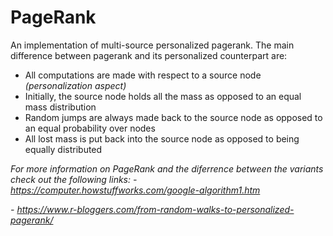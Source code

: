 # PageRank

An implementation of multi-source personalized pagerank. The main difference between pagerank and its personalized counterpart are:
- All computations are made with respect to a source node *(personalization aspect)*
- Initially, the source node holds all the mass as opposed to an equal mass distribution 
- Random jumps are always made back to the source node as opposed to an equal probability over nodes
- All lost mass is put back into the source node as opposed to being equally distributed

*For more information on PageRank and the diferrence between the variants check out the following links:*
*- https://computer.howstuffworks.com/google-algorithm1.htm*

*- https://www.r-bloggers.com/from-random-walks-to-personalized-pagerank/*

